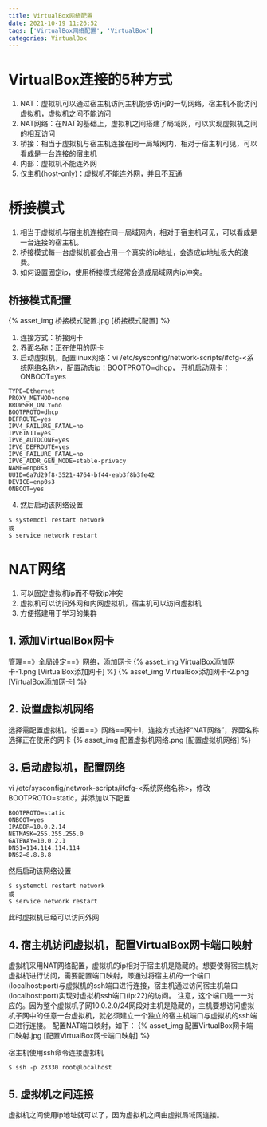 ```yaml
---
title: VirtualBox网络配置
date: 2021-10-19 11:26:52
tags: ['VirtualBox网络配置', 'VirtualBox']
categories: VirtualBox
---
```

<!-- toc -->
# VirtualBox连接的5种方式
1. NAT：虚拟机可以通过宿主机访问主机能够访问的一切网络，宿主机不能访问虚拟机，虚拟机之间不能访问
2. NAT网络：在NAT的基础上，虚拟机之间搭建了局域网，可以实现虚拟机之间的相互访问
3. 桥接：相当于虚拟机与宿主机连接在同一局域网内，相对于宿主机可见，可以看成是一台连接的宿主机
4. 内部：虚拟机不能连外网
5. 仅主机(host-only)：虚拟机不能连外网，并且不互通

# 桥接模式
1. 相当于虚拟机与宿主机连接在同一局域网内，相对于宿主机可见，可以看成是一台连接的宿主机。
2. 桥接模式每一台虚拟机都会占用一个真实的ip地址，会造成ip地址极大的浪费。
3. 如何设置固定ip，使用桥接模式经常会造成局域网内ip冲突。

## 桥接模式配置
{% asset_img 桥接模式配置.jpg [桥接模式配置] %}
1. 连接方式：桥接网卡
2. 界面名称：正在使用的网卡
3. 启动虚拟机，配置linux网络：vi /etc/sysconfig/network-scripts/ifcfg-<系统网络名称>，配置动态ip：BOOTPROTO=dhcp， 开机启动网卡：ONBOOT=yes
```
TYPE=Ethernet
PROXY_METHOD=none
BROWSER_ONLY=no
BOOTPROTO=dhcp
DEFROUTE=yes
IPV4_FAILURE_FATAL=no
IPV6INIT=yes
IPV6_AUTOCONF=yes
IPV6_DEFROUTE=yes
IPV6_FAILURE_FATAL=no
IPV6_ADDR_GEN_MODE=stable-privacy
NAME=enp0s3
UUID=6a7d29f8-3521-4764-bf44-eab3f8b3fe42
DEVICE=enp0s3
ONBOOT=yes
```
4. 然后启动该网络设置
```
$ systemctl restart network
或
$ service network restart
```

# NAT网络
1. 可以固定虚拟机ip而不导致ip冲突
2. 虚拟机可以访问外网和内网虚拟机，宿主机可以访问虚拟机
3. 方便搭建用于学习的集群

## 1. 添加VirtualBox网卡
管理==》全局设定==》网络，添加网卡
{% asset_img VirtualBox添加网卡-1.png [VirtualBox添加网卡] %}
{% asset_img VirtualBox添加网卡-2.png [VirtualBox添加网卡] %}

## 2. 设置虚拟机网络
选择需配置虚拟机，设置==》网络==网卡1，连接方式选择“NAT网络”，界面名称选择正在使用的网卡
{% asset_img 配置虚拟机网络.png [配置虚拟机网络] %}

## 3. 启动虚拟机，配置网络
vi /etc/sysconfig/network-scripts/ifcfg-<系统网络名称>，修改BOOTPROTO=static，并添加以下配置
```
BOOTPROTO=static
ONBOOT=yes
IPADDR=10.0.2.14
NETMASK=255.255.255.0
GATEWAY=10.0.2.1
DNS1=114.114.114.114
DNS2=8.8.8.8
```
然后启动该网络设置
```
$ systemctl restart network
或
$ service network restart
```
此时虚拟机已经可以访问外网

## 4. 宿主机访问虚拟机，配置VirtualBox网卡端口映射
虚拟机采用NAT网络配置，虚拟机的ip相对于宿主机是隐藏的。想要使得宿主机对虚拟机进行访问，需要配置端口映射，即通过将宿主机的一个端口(localhost:port)与虚拟机的ssh端口进行连接，宿主机通过访问宿主机端口(localhost:port)实现对虚拟机ssh端口(ip:22)的访问。
注意，这个端口是一一对应的。因为整个虚拟机子网10.0.2.0/24网段对主机是隐藏的，主机要想访问虚拟机子网中的任意一台虚拟机，就必须建立一个独立的宿主机端口与虚拟机的ssh端口进行连接。
配置NAT端口映射，如下：
{% asset_img 配置VirtualBox网卡端口映射.jpg [配置VirtualBox网卡端口映射] %}

宿主机使用ssh命令连接虚拟机
```
$ ssh -p 23330 root@localhost
```

## 5. 虚拟机之间连接
虚拟机之间使用ip地址就可以了，因为虚拟机之间由虚拟局域网连接。